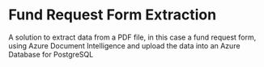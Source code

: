 # Fund Request Form Extraction
A solution to extract data from a PDF file, in this case a fund request form, using Azure Document Intelligence and upload the data into an Azure Database for PostgreSQL
